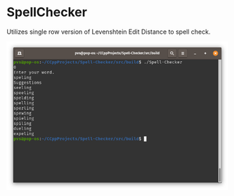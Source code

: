 # SpellChecker

Utilizes single row version of Levenshtein Edit Distance to spell check.

![main screen](main.png)
